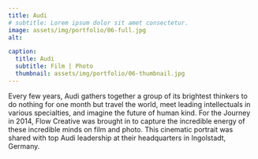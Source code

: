 ```yaml
---
title: Audi
# subtitle: Lorem ipsum dolor sit amet consectetur.
image: assets/img/portfolio/06-full.jpg
alt: 

caption:
  title: Audi
  subtitle: Film | Photo
  thumbnail: assets/img/portfolio/06-thumbnail.jpg
---
```

Every few years, Audi gathers together a group of its brightest thinkers to do nothing for one month but travel the world, meet leading intellectuals in various specialties, and imagine the future of human kind. For the Journey in 2014, Flow Creative was brought in to capture the incredible energy of these incredible minds on film and photo. This cinematic portrait was shared with top Audi leadership at their headquarters in Ingolstadt, Germany.
